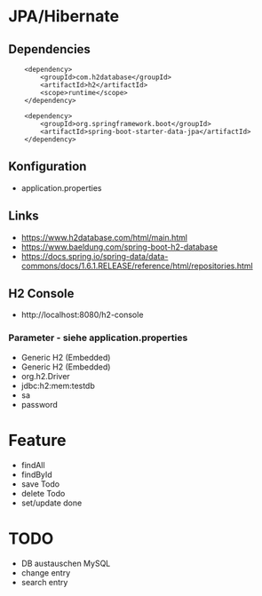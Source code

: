 # JPA/Hibernate

## Dependencies

    
        <dependency>
            <groupId>com.h2database</groupId>
            <artifactId>h2</artifactId>
            <scope>runtime</scope>
        </dependency>

        <dependency>
            <groupId>org.springframework.boot</groupId>
            <artifactId>spring-boot-starter-data-jpa</artifactId>
        </dependency>
        
## Konfiguration

* application.properties


## Links
* https://www.h2database.com/html/main.html
* https://www.baeldung.com/spring-boot-h2-database
* https://docs.spring.io/spring-data/data-commons/docs/1.6.1.RELEASE/reference/html/repositories.html


## H2 Console
* http://localhost:8080/h2-console
### Parameter - siehe application.properties
* Generic H2 (Embedded)
* Generic H2 (Embedded)
* org.h2.Driver
* jdbc:h2:mem:testdb
* sa
* password


# Feature
* findAll
* findById
* save Todo
* delete Todo
* set/update done

# TODO 

* DB austauschen  MySQL
* change entry
* search entry